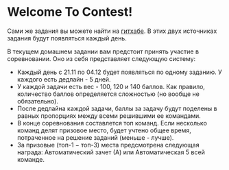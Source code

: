 # Welcome To Contest!
Сами же задания вы можете найти на [гитхабе](https://github.com/ArChanDDD/BD-Contest). В этих двух источниках задания будут появляться каждый день.

В текущем домашнем задании вам предстоит принять участие в соревновании. Оно из себя представляет следующую систему:

- Каждый день с 21.11 по 04.12 будет появляться по одному заданию. У каждого есть дедлайн - 5 дней.
- У каждой задачи есть вес - 100, 120 и 140 баллов. Как правило, количество баллов определяется сложностью (но вообще не обязательно).
- После дедлайна каждой задачи, баллы за задачу будут поделены в равных пропорциях между всеми решившими ее командами.
- В конце соревнования составлется топ команд. Если несколько команд делят призовое место, будет учтено общее время, потраченное на решение заданий (меньше - лучше).
- За призовые (топ-1 − топ-3) места предсмотрена следующая награда: Автоматический зачет (А) или Автоматическая 5 всей команде.

